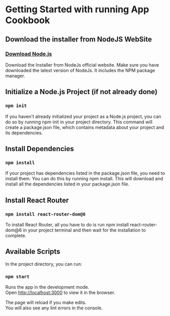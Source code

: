 # Getting Started with running App Cookbook

## Download the installer from NodeJS WebSite

### [Download Node.js](https://nodejs.org/en/download)

Download the Installer from NodeJs official website. Make sure you have downloaded the latest version of NodeJs. It includes the NPM package manager.

## Initialize a Node.js Project (if not already done)

### `npm init`

If you haven't already initialized your project as a Node.js project, you can do so by running npm init in your project directory. This command will create a package.json file, which contains metadata about your project and its dependencies.

## Install Dependencies

### `npm install`

If your project has dependencies listed in the package.json file, you need to install them. You can do this by running npm install. This will download and install all the dependencies listed in your package.json file.

## Install React Router

### `npm install react-router-dom@6`

To install React Router, all you have to do is run npm install react-router-dom@6 in your project terminal and then wait for the installation to complete.

## Available Scripts

In the project directory, you can run:

### `npm start`

Runs the app in the development mode.\
Open [http://localhost:3000](http://localhost:3000) to view it in the browser.

The page will reload if you make edits.\
You will also see any lint errors in the console.
